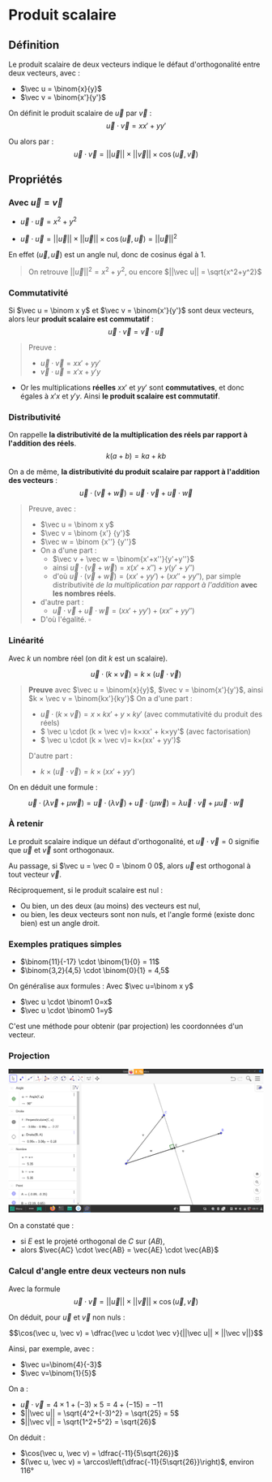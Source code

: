 # Produit scalaire

## Définition

Le produit scalaire de deux vecteurs indique le défaut d'orthogonalité entre deux vecteurs, avec :
* $\vec u = \binom{x}{y}$
* $\vec v = \binom{x'}{y'}$

On définit le produit scalaire de $\vec u$ par $\vec v$ :
$$\vec u \cdot \vec v = xx'+yy'$$

Ou alors par :
$$\vec u \cdot \vec v = ||\vec u|| × ||\vec v|| × \cos(\vec u, \vec v)$$


## Propriétés

### Avec $\vec u=\vec v$

* $\vec u \cdot \vec u = x^2+y^2$

* $\vec u \cdot \vec u = ||\vec u|| × ||\vec u|| × \cos(\vec u, \vec u) = ||\vec u||^2$

En effet $(\vec u, \vec u)$ est un angle nul, donc de cosinus égal à $1$.

> On retrouve $||\vec u||^2 = x^2+y^2$, ou encore $||\vec u|| = \sqrt{x^2+y^2}$

### Commutativité

Si $\vec u = \binom x y$ et $\vec v = \binom{x'}{y'}$ sont deux vecteurs, alors leur **produit scalaire est commutatif** :
$$\vec u \cdot \vec v = \vec v \cdot \vec u$$

> Preuve :
> * $\vec u \cdot \vec v = xx'+yy'$
> * $\vec v \cdot \vec u = x'x+y'y$
* Or les multiplications **réelles** $xx'$ et $yy'$ sont **commutatives**, et donc égales à $x'x$ et $y'y$. Ainsi **le produit scalaire est commutatif**.

### Distributivité

On rappelle **la distributivité de la multiplication des réels par rapport à l'addition des réels**.
$$k(a+b) = ka+kb$$

On a de même, **la distributivité du produit scalaire par rapport à l'addition des vecteurs** :
$$\vec u \cdot (\vec v + \vec w) = \vec u \cdot \vec v + \vec u \cdot \vec w$$

> Preuve, avec :
> * $\vec u = \binom x y$
> * $\vec v = \binom {x'} {y'}$
> * $\vec w = \binom {x''} {y''}$
> * On a d'une part :
>   * $\vec v + \vec w = \binom{x'+x''}{y'+y''}$
>    * ainsi $\vec u \cdot (\vec v + \vec w) =x(x'+x'') + y(y'+y'')$
>    * d'où $\vec u \cdot (\vec v + \vec w) = (xx'+yy') + (xx''+yy'')$, par simple distributivité *de la multiplication par rapport à l'addition* **avec les nombres réels**.
>* d'autre part :
>    * $\vec u \cdot \vec v + \vec u \cdot \vec w = (xx'+yy') + (xx''+yy'')$
>* D'où l'égalité. $\square$

### Linéarité
Avec $k$ un nombre réel (on dit $k$ est un scalaire).

$$\vec u \cdot (k × \vec v) = k × (\vec u \cdot  \vec v)$$

> **Preuve** avec $\vec u = \binom{x}{y}$, $\vec v = \binom{x'}{y'}$, ainsi $k × \vec v = \binom{kx'}{ky'}$ 
>On a d'une part :
>* $\vec u \cdot (k × \vec v) = x×kx' + y×ky'$ (avec commutativité du produit des réels)
>* $ \vec u \cdot (k × \vec v)= k×xx' + k×yy'$ (avec factorisation)
>* $ \vec u \cdot (k × \vec v)= k×(xx' + yy')$
>
>D'autre part :
>* $k × (\vec u \cdot  \vec v) = k×(xx'+yy')$

On en déduit une formule :

$$\vec u \cdot (\lambda \vec v + \mu \vec w) = \vec u \cdot (\lambda \vec v) + \vec u \cdot (\mu \vec w) = \lambda \vec u \cdot \vec v + \mu \vec u \cdot \vec w$$

### À retenir

Le produit scalaire indique un défaut d'orthogonalité, et $\vec u \cdot \vec v = 0$ signifie que $\vec u$ et $\vec v$ sont orthogonaux.

Au passage, si $\vec u = \vec 0 = \binom 0 0$, alors $\vec u$ est orthogonal à tout vecteur $\vec v$.

Réciproquement, si le produit scalaire est nul :
* Ou bien, un des deux (au moins) des vecteurs est nul,
* ou bien, les deux vecteurs sont non nuls, et l'angle formé (existe donc bien) est un angle droit.

### Exemples pratiques simples

* $\binom{11}{-17} \cdot \binom{1}{0} = 11$
* $\binom{3,2}{4,5} \cdot \binom{0}{1} = 4,5$

On généralise aux formules :
Avec $\vec u=\binom x y$
* $\vec u \cdot \binom1 0=x$
* $\vec u \cdot \binom0 1=y$

C'est une méthode pour obtenir (par projection) les coordonnées d'un vecteur.

### Projection

![](assets/projection.png)

On a constaté que :
* si $E$ est le projeté orthogonal de $C$ sur $(AB)$,
* alors $\vec{AC} \cdot \vec{AB} = \vec{AE} \cdot \vec{AB}$

### Calcul d'angle entre deux vecteurs **non nuls**

Avec la formule
$$\vec u \cdot \vec v = ||\vec u|| × ||\vec v|| × \cos(\vec u, \vec v)$$

On déduit, pour $\vec u$ et $\vec v$ non nuls :

$$\cos(\vec u, \vec v) = \dfrac{\vec u \cdot \vec v}{||\vec u|| × ||\vec v||}$$

Ainsi, par exemple, avec :
* $\vec u=\binom{4}{-3}$
* $\vec v=\binom{1}{5}$

On a :
* $\vec u \cdot \vec v = 4×1 + (-3)×5 = 4 + (-15) = -11$
* $||\vec  u|| = \sqrt{4^2+(-3)^2} = \sqrt{25} = 5$
* $||\vec  v|| = \sqrt{1^2+5^2} = \sqrt{26}$

On déduit :
* $\cos(\vec u, \vec v) = \dfrac{-11}{5\sqrt{26}}$
* $(\vec u, \vec v) = \arccos\left(\dfrac{-11}{5\sqrt{26}}\right)$, environ $116°$